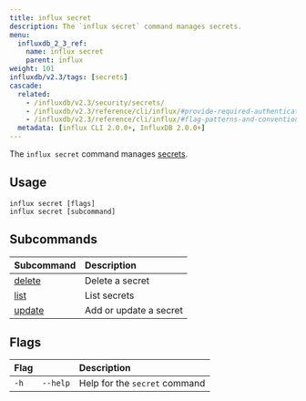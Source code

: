```yaml
---
title: influx secret
description: The `influx secret` command manages secrets.
menu:
  influxdb_2_3_ref:
    name: influx secret
    parent: influx
weight: 101
influxdb/v2.3/tags: [secrets]
cascade:
  related:
    - /influxdb/v2.3/security/secrets/
    - /influxdb/v2.3/reference/cli/influx/#provide-required-authentication-credentials, influx CLI—Provide required authentication credentials
    - /influxdb/v2.3/reference/cli/influx/#flag-patterns-and-conventions, influx CLI—Flag patterns and conventions
  metadata: [influx CLI 2.0.0+, InfluxDB 2.0.0+]
---
```


The `influx secret` command manages [secrets](/influxdb/v2.3/reference/glossary/#secret).

## Usage
```
influx secret [flags]
influx secret [subcommand]
```

## Subcommands
| Subcommand                                                   | Description            |
|:----------                                                   |:-----------            |
| [delete](/influxdb/v2.3/reference/cli/influx/secret/delete/) | Delete a secret        |
| [list](/influxdb/v2.3/reference/cli/influx/secret/list/)     | List secrets           |
| [update](/influxdb/v2.3/reference/cli/influx/secret/update/) | Add or update a secret |

## Flags
| Flag |          | Description                   |
|:---- |:---      |:-----------                   |
| `-h` | `--help` | Help for the `secret` command |
